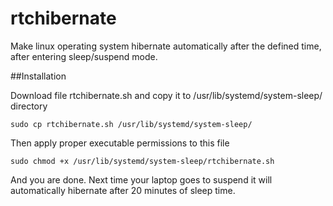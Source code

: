 # rtchibernate

Make linux operating system hibernate automatically after the defined time, after entering sleep/suspend mode.

##Installation

Download file rtchibernate.sh and copy it to /usr/lib/systemd/system-sleep/ directory

`sudo cp rtchibernate.sh /usr/lib/systemd/system-sleep/`

Then apply proper executable permissions to this file 

`sudo chmod +x /usr/lib/systemd/system-sleep/rtchibernate.sh`

And you are done. Next time your laptop goes to suspend it will automatically hibernate after 20 minutes of sleep time.
